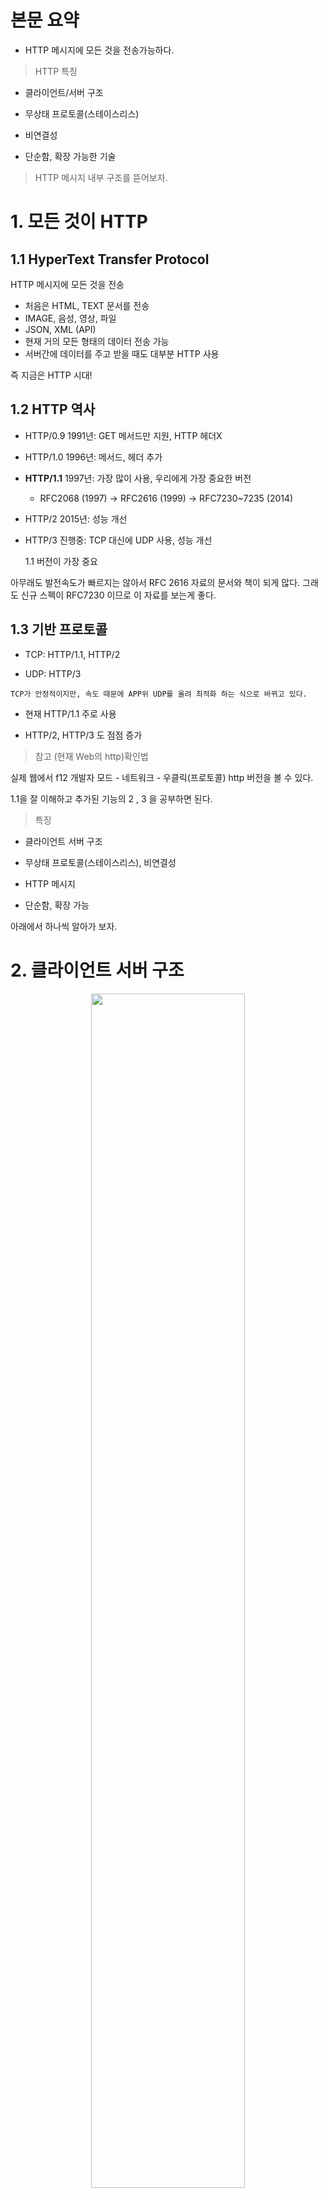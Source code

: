 # 본문 요약

- HTTP 메시지에 모든 것을 전송가능하다.

> HTTP 특징

- 클라이언트/서버 구조

- 무상태 프로토콜(스테이스리스)

- 비연결성

- 단순함, 확장 가능한 기술

> HTTP 메시지 내부 구조를 뜯어보자.

# 1. 모든 것이 HTTP

## 1.1 HyperText Transfer Protocol

HTTP 메시지에 모든 것을 전송

- 처음은 HTML, TEXT 문서를 전송
- IMAGE, 음성, 영상, 파일
- JSON, XML (API)
- 현재 거의 모든 형태의 데이터 전송 가능
- 서버간에 데이터를 주고 받을 때도 대부분 HTTP 사용

즉 지금은 HTTP 시대!

## 1.2 HTTP 역사

- HTTP/0.9 1991년: GET 메서드만 지원, HTTP 헤더X
- HTTP/1.0 1996년: 메서드, 헤더 추가
- **HTTP/1.1** 1997년: 가장 많이 사용, 우리에게 가장 중요한 버전
  - RFC2068 (1997) -> RFC2616 (1999) -> RFC7230~7235 (2014)
- HTTP/2 2015년: 성능 개선
- HTTP/3 진행중: TCP 대신에 UDP 사용, 성능 개선

  1.1 버전이 가장 중요

아무래도 발전속도가 빠르지는 않아서 RFC 2616 자료의 문서와 책이 되게 많다. 그래도 신규 스펙이 RFC7230 이므로 이 자료를 보는게 좋다.

## 1.3 기반 프로토콜

- TCP: HTTP/1.1, HTTP/2

- UDP: HTTP/3

```
TCP가 안정적이지만, 속도 때문에 APP위 UDP를 올려 최적화 하는 식으로 바뀌고 있다.
```

- 현재 HTTP/1.1 주로 사용

- HTTP/2, HTTP/3 도 점점 증가

> 참고 (현재 Web의 http)확인법

실제 웹에서 f12 개발자 모드 - 네트워크 - 우클릭(프로토콜) http 버전을 볼 수 있다.

1.1을 잘 이해하고 추가된 기능의 2 , 3 을 공부하면 된다.

> 특징

- 클라이언트 서버 구조

- 무상태 프로토콜(스테이스리스), 비연결성

- HTTP 메시지

- 단순함, 확장 가능

아래에서 하나씩 알아가 보자.

# 2. 클라이언트 서버 구조

<p align="center">
<img src ="https://github.com/steadykyu/http/blob/master/img/http3_1.png" width="70%" height="70%">
</p>

이러한 서버구조를 이용하여 복잡한 비즈니스 로직, 데이터 처리, 서버 아키텍처 등은 서버에 맡긴다. 또한 UI, UX등을 클라이언트에 집중시킨다. 그결과 양쪽이 독립적으로 진화를 할 수 있다.

# 3. Stateful, Stateless

## 3.1 무상태 프로토콜

스테이스리스(Stateless)

> 요약

- 서버가 클라이언트의 상태를 보존X

- 장점: 서버 확장성 높음(스케일 아웃)

- 단점: 클라이언트가 추가(더 많은) 데이터 전송

## 3.2 예제 : 상태 유지 - stateful

<p align="center">
<img src ="https://github.com/steadykyu/http/blob/master/img/http3_2.png" >
</p>

> stateful 점원이 중간에 바꼈을때

<p align="center">
<img src ="https://github.com/steadykyu/http/blob/master/img/http3_3.png" >
</p>

서버에 비유하면 데이터를 못 찾고 서비스 장애가 나는 상황이다.

## 3.3 예제 무상태 - Stateless

<p align="center">
<img src ="https://github.com/steadykyu/http/blob/master/img/http3_4.png" >
</p>

점원은 고객의 마지막 말만 듣고도, 적절한 결론을 이해할 수 있다.

> 정리

- 상태 유지: 중간에 다른 점원으로 바뀌면 안된다.

```
(중간에 다른 점원으로 바뀔 때 상태 정보를 다른 점원에게 미리 알려줘야 한다.)
```

- 무상태: 중간에 다른 점원으로 바뀌어도 된다.
  - 갑자기 고객이 증가해도 점원을 대거 투입할 수 있다.
  - 갑자기 클라이언트 요청이 증가해도 서버를 대거 투입할 수 있다.
- 무상태는 응답 서버를 쉽게 바꿀 수 있다. -> 무한한 서버 증설 가능(서버아키텍처 확장)

## 3.4 그림으로 보는 상태 유지 -stateful

<p align="center">
<img src ="https://github.com/steadykyu/http/blob/master/img/http3_5.png" >
</p>

클라 A는 서버1과만 통신해야한다.

서버1이 망가지면 다른 서버에서 **처음부터** 다시 시작해야한다.

## 3.4 그림으로 보는 무상태 - stateless

<p align="center">
<img src ="https://github.com/steadykyu/http/blob/master/img/http3_6.png" >
</p>

서버 1이 망가져도 서버2번이 이어서 로직을 진행 할 수 있다.

> scale out (스케일 아웃)

<p align="center">
<img src ="https://github.com/steadykyu/http/blob/master/img/http3_7.png" >
</p>

## stateless 한계

- 1.상태유지에 비해 클라이언트가 전송해야 하는 데이터가 더 많다.

- 2.모든 것을 무상태로 설계 할 수 있는 경우도 있고 없는 경우도 있다.

- 무상태

  - 예) 로그인이 필요 없는 단순한 서비스 소개 화면(이벤트)

- 상태 유지
  - 예) 로그인
- 로그인한 사용자의 경우 로그인 했다는 상태를 서버에 유지해야 한다.

- 일반적으로 브라우저 쿠키와 서버 세션등을 사용해서 상태 유지할 수 있다.(추후배움)

- 최대한 무상태로 만들자. 상태 유지는 필요시에 최소한만 사용

# 4. 비 연결성(connectionless)

## 4.1 연결을 유지하는 모델

<p align="center">
<img src ="https://github.com/steadykyu/http/blob/master/img/http3_8.png" >
</p>

클라 3이 요청할때 클라 1과 2는 놀고 있어도, 계속 연결을 하고 있어야한다는 단점이 있다.

## 4.2 연결을 유지 하지 않는 모델

<p align="center">
<img src ="https://github.com/steadykyu/http/blob/master/img/http3_9.png" >
</p>

<p align="center">
<img src ="https://github.com/steadykyu/http/blob/master/img/http3_10.png" >
</p>

요청과 응답을 나눌때만 자원을 사용함.

## 4.3 HTTP - 비연결성

- HTTP는 기본이 연결을 유지하지 않는 모델

- 일반적으로 초 단위의 이하의 빠른 속도로 응답

- 1시간 동안 수천명이 서비스를 사용해도 실제 서버에서 동시에 처리하는 요청은 수십개 이하로 매우 작음

  - 예) 웹 브라우저에서 계속 연속해서 검색 버튼을 누르지는 않는다.

- 서버 자원을 매우 효율적으로 사용할 수 있음

## 4.4 비 연결성의 한계와 극복

- 요청, 응답마다 TCP/IP 연결을 새로 맺어야 함 - 3 way handshake 시간 추가

- 웹 브라우저로 사이트를 요청하면 HTML 뿐만 아니라 자바스크립트, css, 추가 이미지 등등 수 많은 자원이 함께 다운로드되는데 각각 요청과 응답 해주어야함.

> 극복

- 지금은 HTTP 지속 연결(Persistent Connections)로 문제 해결

- HTTP/2, HTTP/3에서는 더 많은 최적화가 이루어짐

<p align="center">
<img src ="https://github.com/steadykyu/http/blob/master/img/http3_11.png" >
</p>

## 4.5 (stateless)스테이트리스를 기억하자.

서버 개발자들이 어려워하는 업무

- 정말 같은 시간에 딱 맞추어 발생하는 대용량 트래픽

  - 예) 선착순 이벤트, 명절 KTX 예약, 학과 수업 등록
  - 예) 저녁 6:00 선착순 1000명 치킨 할인 이벤트 -> 수만명 동시 요청

- stateless 할수 없어보이더라도, 최대한 stateless하게 짜야한다.

  - 예) 실무에선 처음에는 html 정적페이지를 보게하다가 이벤트를 누르도록 설계한다.

# 5. HTTP 메시지

HTTP 메시지에 모든 것을 전송할 수 있다.

<p align="center">
<img src ="https://github.com/steadykyu/http/blob/master/img/http3_12.png" >
</p>

그림은 요청메세지에 내용이 없지만, 문자나 body 본문이 들어와도 된다.

요청메세지, 응답 메시지가 약간 다르다.

**공백라인은 무조건 들어가야한다.**

## 5.1 시작 라인 - 요청 메세지

<p align="center">
<img src ="https://github.com/steadykyu/http/blob/master/img/http3_13.png" >
</p>

- start-line = **request-line(O)** / status-line(x)
  > 구조

```
 request-line = method SP(공백) request-target SP HTTP-version CRLF(엔터)
```

- HTTP 메서드 (GET: 조회)
- 요청 대상 (/search?q=hello&hl=ko)
- HTTP Version

### 5.1.1 시작 라인 - HTTP 메서드

<p align="center">
<img src ="https://github.com/steadykyu/http/blob/master/img/http3_14.png" >
</p>

- 종류: GET, POST, PUT, DELETE...

- 서버가 수행해야 할 동작 지정
  - GET: 리소스 조회
  - POST: 요청 내역 처리

### 5.1.2 시작 라인 - 요청 대상

<p align="center">
<img src ="https://github.com/steadykyu/http/blob/master/img/http3_15.png" >
</p>

- absolute-path[?query] (절대경로[?쿼리])
- 절대경로= "/" 로 시작하는 경로
- 참고: \*, http://...?x=y 와 같이 다른 유형의 경로지정 방법도 있다.

### 5.1.3 시작 라인 - HTTP 버전

<p align="center">
<img src ="https://github.com/steadykyu/http/blob/master/img/http3_16.png" >
</p>

- HTTP Version

## 5.2 시작 라인 - 응답 메세지

<p align="center">
<img src ="https://github.com/steadykyu/http/blob/master/img/http3_17.png" >
</p>

- start-line = request-line(x) / **status-line(O)**
- status-line = HTTP-version SP status-code SP reason-phrase CRLF

- HTTP 버전
- HTTP 상태 코드: 요청 성공, 실패를 나타냄
  - 200: 성공
  - 400: 클라이언트 요청 오류
  - 500: 서버 내부 오류
- 이유 문구: 사람이 이해할 수 있는 짧은 상태 코드 설명 글

## 5.3 HTTP 헤더

> 형식

```
• header-field = field-name ":" OWS field-value OWS (OWS:띄어쓰기 허용)
• field-name은 대소문자 구문 없음
```

":" 왼쪽에는 공백이 절대 들어가면 안된다.

<p align="center">
<img src ="https://github.com/steadykyu/http/blob/master/img/http3_18.png" >
</p>

> 헤더의 용도

- HTTP 전송에 필요한 모든 부가정보(메타데이터 정보)

  - 예) 메시지 바디의 내용, 메시지 바디의 크기, 압축, 인증, 요청 클라이언트(브라우저) 정보, 서버 애플리케이션 정보, 캐시 관리 정보...

- 표준 헤더가 너무 많음(추후 배움)
  - https://en.wikipedia.org/wiki/List_of_HTTP_header_fields
- 필요시 임의의 헤더 추가 가능
  - helloworld: hihi

## 5.4 HTTP 메시지 바디

<p align="center">
<img src ="https://github.com/steadykyu/http/blob/master/img/http3_19.png" >
</p>

- 실제 전송할 데이터
- HTML 문서, 이미지, 영상, JSON 등등 byte로 표현할 수 있는 모든 데이터 전송 가능

## 5.5 단순하면서 확장이 가능

- HTTP는 단순하다. 스펙도 읽어볼만...

- HTTP 메시지도 매우 단순

- 크게 성공하는 표준 기술은 단순하지만 확장 가능한 기술이다.
